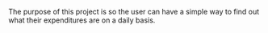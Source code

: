 
The purpose of this project is so the user can have a simple way to find out what their expenditures are on a daily basis.
